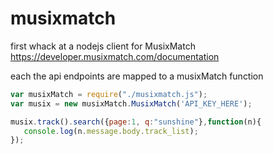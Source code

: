 musixmatch
==========

first whack at a nodejs client for MusixMatch https://developer.musixmatch.com/documentation


each the api endpoints are mapped to a musixMatch function

 ```javascript
var musixMatch = require("./musixmatch.js");
var musix = new musixMatch.MusixMatch('API_KEY_HERE');

musix.track().search({page:1, q:"sunshine"},function(n){
    console.log(n.message.body.track_list);
});
 ```
